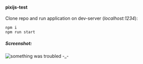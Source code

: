 #### pixijs-test

Clone repo and run application on dev-server (*localhost:1234*):
```
npm i
npm run start
```

##### Screenshot:
![something was troubled -_-](https://raw.githubusercontent.com/kayot88/pixijs-test/gh-pages/assets/Screenshot.jpg "Romans shapes")
